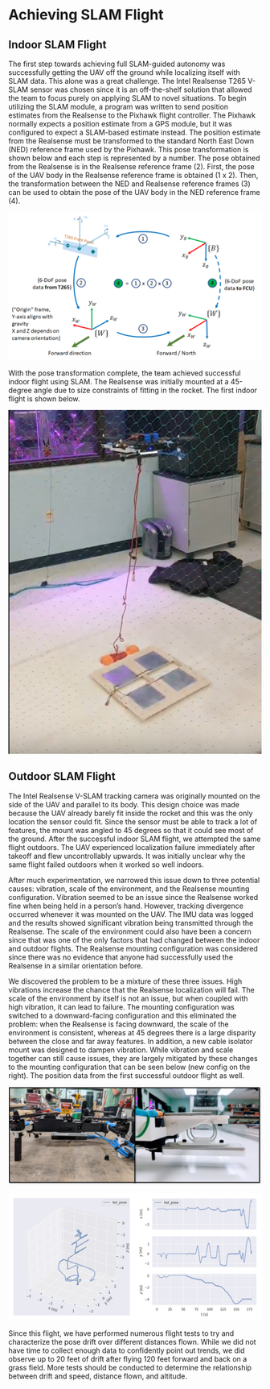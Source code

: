 # Achieving SLAM Flight
## Indoor SLAM Flight
The first step towards achieving full SLAM-guided autonomy was successfully getting the UAV off the ground while localizing itself with SLAM data. This alone was a great challenge. The Intel Realsense T265 V-SLAM sensor was chosen since it is an off-the-shelf solution that allowed the team to focus purely on applying SLAM to novel situations. To begin utilizing the SLAM module, a program was written to send position estimates from the Realsense to the Pixhawk flight controller. The Pixhawk normally expects a position estimate from a GPS module, but it was configured to expect a SLAM-based estimate instead. The position estimate from the Realsense must be transformed to the standard North East Down (NED) reference frame used by the Pixhawk. This pose transformation is shown below and each step is represented by a number. The pose obtained from the Realsense is in the Realsense reference frame (2). First, the pose of the UAV body in the Realsense reference frame is obtained (1 x 2). Then, the transformation between the NED and Realsense reference frames (3) can be used to obtain the pose of the UAV body in the NED reference frame (4).

![Realsense to NED Pose Transforms](../images/pose_transforms.png)
                
With the pose transformation complete, the team achieved successful indoor flight using SLAM. The Realsense was initially mounted at a 45-degree angle due to size constraints of fitting in the rocket. The first indoor flight is shown below.

![First indoor SLAM flight.](../images/first_indoor_slam_flight.png)

               
## Outdoor SLAM Flight

The Intel Realsense V-SLAM tracking camera was originally mounted on the side of the UAV and parallel to its body. This design choice was made because the UAV already barely fit inside the rocket and this was the only location the sensor could fit. Since the sensor must be able to track a lot of features, the mount was angled to 45 degrees so that it could see most of the ground. After the successful indoor SLAM flight, we attempted the same flight outdoors. The UAV experienced localization failure immediately after takeoff and flew uncontrollably upwards. It was initially unclear why the same flight failed outdoors when it worked so well indoors. 

After much experimentation, we narrowed this issue down to three potential causes: vibration, scale of the environment, and the Realsense mounting configuration. Vibration seemed to be an issue since the Realsense worked fine when being held in a person’s hand. However, tracking divergence occurred whenever it was mounted on the UAV. The IMU data was logged and the results showed significant vibration being transmitted through the Realsense. The scale of the environment could also have been a concern since that was one of the only factors that had changed between the indoor and outdoor flights. The Realsense mounting configuration was considered since there was no evidence that anyone had successfully used the Realsense in a similar orientation before.

We discovered the problem to be a mixture of these three issues. High vibrations increase the chance that the Realsense localization will fail. The scale of the environment by itself is not an issue, but when coupled with high vibration, it can lead to failure. The mounting configuration was switched to a downward-facing configuration and this eliminated the problem: when the Realsense is facing downward, the scale of the environment is consistent, whereas at 45 degrees there is a large disparity between the close and far away features. In addition, a new cable isolator mount was designed to dampen vibration. While vibration and scale together can still cause issues, they are largely mitigated by these changes to the mounting configuration that can be seen below (new config on the right). The position data from the first successful outdoor flight as well.

![Realsense mounting change](../images/rs_mounting_change.png)

![Outdoor flight pose data](../images/outdoor_pose_data.png)

Since this flight, we have performed numerous flight tests to try and characterize the pose drift over different distances flown. While we did not have time to collect enough data to confidently point out trends, we did observe up to 20 feet of drift after flying 120 feet forward and back on a grass field. More tests should be conducted to determine the relationship between drift and speed, distance flown, and altitude. 
